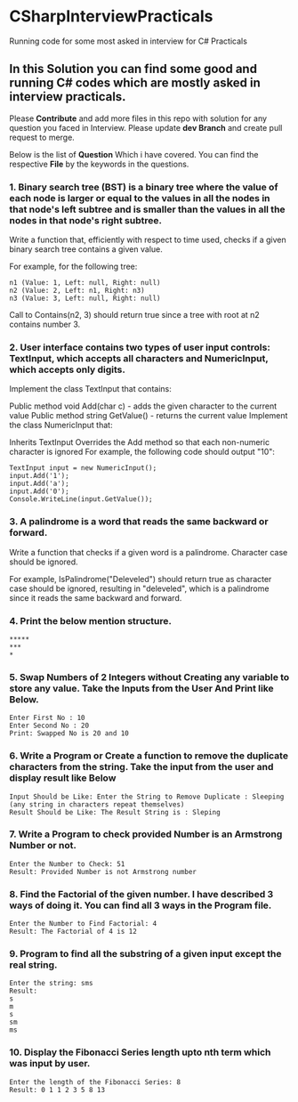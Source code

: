 # CSharpInterviewPracticals
Running code for some most asked in interview for C# Practicals

## In this Solution you can find some good and running C# codes which are mostly asked in interview practicals.

Please **Contribute** and add more files in this repo with solution for any question you faced in Interview. Please update **dev Branch** and create pull request to merge.

Below is the list of **Question** Which i have covered. You can find the respective **File** by the keywords in the questions.

### 1. Binary search tree (BST) is a binary tree where the value of each node is larger or equal to the values in all the nodes in that node's left subtree and is smaller than the values in all the nodes in that node's right subtree.

Write a function that, efficiently with respect to time used, checks if a given binary search tree contains a given value.

For example, for the following tree:
```
n1 (Value: 1, Left: null, Right: null)
n2 (Value: 2, Left: n1, Right: n3)
n3 (Value: 3, Left: null, Right: null)
```
Call to Contains(n2, 3) should return true since a tree with root at n2 contains number 3.

### 2. User interface contains two types of user input controls: TextInput, which accepts all characters and NumericInput, which accepts only digits.

Implement the class TextInput that contains:

Public method void Add(char c) - adds the given character to the current value
Public method string GetValue() - returns the current value
Implement the class NumericInput that:

Inherits TextInput
Overrides the Add method so that each non-numeric character is ignored
For example, the following code should output "10":
```
TextInput input = new NumericInput();
input.Add('1');
input.Add('a');
input.Add('0');
Console.WriteLine(input.GetValue());
```

### 3. A palindrome is a word that reads the same backward or forward.

Write a function that checks if a given word is a palindrome. Character case should be ignored.

For example, IsPalindrome("Deleveled") should return true as character case should be ignored, resulting in "deleveled", which is a palindrome since it reads the same backward and forward.

### 4. Print the below mention structure.

```
*****
***
*
```

### 5. Swap Numbers of 2 Integers without Creating any variable to store any value. Take the Inputs from the User And Print like Below.

```
Enter First No : 10
Enter Second No : 20
Print: Swapped No is 20 and 10
```

### 6. Write a Program or Create a function to remove the duplicate characters from the string. Take the input from the user and display result like Below

```
Input Should be Like: Enter the String to Remove Duplicate : Sleeping (any string in characters repeat themselves)
Result Should be Like: The Result String is : Sleping
```

### 7. Write a Program to check provided Number is an Armstrong Number or not.

```
Enter the Number to Check: 51
Result: Provided Number is not Armstrong number
```

### 8. Find the Factorial of the given number. I have described 3 ways of doing it. You can find all 3 ways in the Program file.
```
Enter the Number to Find Factorial: 4
Result: The Factorial of 4 is 12
```

### 9. Program to find all the substring of a given input except the real string.
```
Enter the string: sms
Result: 
s
m
s
sm
ms
```
### 10. Display the Fibonacci Series length upto nth term which was input by user.
```
Enter the length of the Fibonacci Series: 8
Result: 0 1 1 2 3 5 8 13
```

